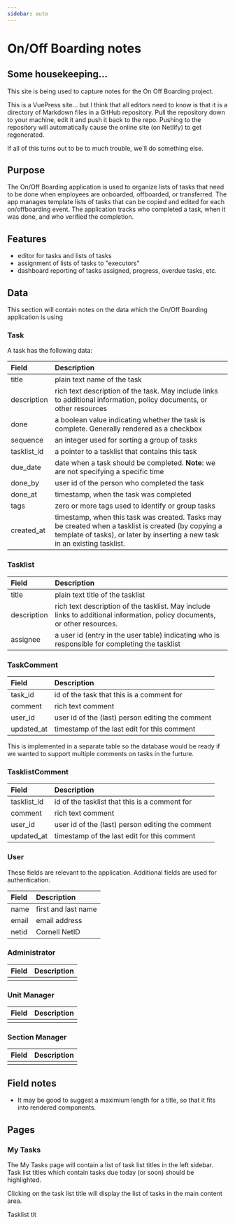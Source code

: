 ```yaml
---
sidebar: auto
---
```


# On/Off Boarding notes

## Some housekeeping...

This site is being used to capture notes for the On Off Boarding project.

This is a VuePress site... but I think that all editors need to know is that it is
a directory of Markdown files in a GitHub repository.  Pull the repository down to your machine, edit it and push it back to the repo.  Pushing to the repository will automatically cause the online site (on Netlify) to get regenerated.

If all of this turns out to be to much trouble, we'll do something else.

## Purpose

The On/Off Boarding application is used to organize lists of tasks that need to be done when employees are onboarded, offboarded, or transferred.  The app manages template lists of tasks that can be copied and edited for each on/offboarding event.  The application tracks who completed a task, when it was done, and who verified the completion.

## Features

* editor for tasks and lists of tasks
* assignment of lists of tasks to "executors"
* dashboard reporting of tasks assigned, progress, overdue tasks, etc.

## Data

This section will contain notes on the data which the On/Off Boarding application
is using

### Task

A task has the following data:

| Field | Description |
| :---- | :---------- |
| title | plain text name of the task |
| description | rich text description of the task.  May include links to additional information, policy documents, or other resources |
| done | a boolean value indicating whether the task is complete.  Generally rendered as a checkbox |
| sequence | an integer used for sorting a group of tasks |
|  tasklist_id|   a pointer to a tasklist that contains this task
| due_date | date when a task should be completed.   **Note**: we are not specifying a specific time |
|  done_by|  user id of the person who completed the task
|  done_at|  timestamp, when the task was completed
|  tags|  zero or more tags used to identify or group tasks
|  created_at|  timestamp, when this task was created. Tasks may be created when a tasklist is created (by copying a template of tasks), or later by inserting a new task in an existing tasklist.

### Tasklist

| Field | Description |
| :---- | :---------- |
|title | plain text title of the tasklist |
|description | rich text description of the tasklist.  May include links to additional information, policy documents, or other resources. |
|assignee |  a user id (entry in the user table) indicating who is responsible for completing the tasklist |

### TaskComment

| Field | Description |
| :---- | :---------- |
| task_id | id of the task that this is a comment for |
| comment | rich text comment |
| user_id | user id of the (last) person editing the comment |
| updated_at | timestamp of the last edit for this comment |

This is implemented in a separate table so the database would be ready if we wanted to support multiple comments on tasks in the furture. 


### TasklistComment

| Field | Description |
| :---- | :---------- |
| tasklist_id | id of the tasklist that this is a comment for |
| comment | rich text comment |
| user_id | user id of the (last) person editing the comment |
| updated_at | timestamp of the last edit for this comment |

### User

These fields are relevant to the application.  Additional fields are used for authentication.

| Field | Description |
| :---- | :---------- |
| name | first and last name |
| email | email address |
| netid | Cornell NetID |

### Administrator

| Field | Description |
| :---- | :---------- |
|  |  |

### Unit Manager

| Field | Description |
| :---- | :---------- |
|  |  |

### Section Manager

| Field | Description |
| :---- | :---------- |
|  |  |

## Field notes

* It may be good to suggest a maximium length for a title, so that it fits into rendered components.

## Pages

### My Tasks

The My Tasks page will contain a list of task list titles in the left sidebar. Task list titles which contain tasks due today (or soon) should be highlighted.

Clicking on the task list title will display the list of tasks in the main content area.  



Tasklist tit
